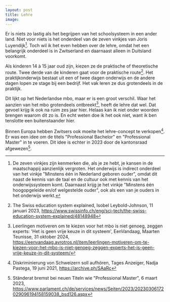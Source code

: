 ```yaml
---
layout: post
title: Lehre
image:
---
```


Er is niets zo lastig als het begrijpen van het schoolsysteem in een ander land. Niet voor niets is het onderdeel van de zeven vinkjes van Joris Luyendijk[^1]. Toch wil ik het even hebben over de lehre, omdat het een belangrijk onderdeel is in Zwitserland en daarnaast alleen in Duitsland voorkomt.

Als kinderen 14 à 15 jaar oud zijn, kiezen ze de praktische of theoretische route. Twee derde van de kinderen gaat voor de praktische route[^2]. Het praktijkonderwijs bestaat uit een of twee dagen onderwijs en de andere dagen lopen ze stage bij een bedrijf. Het vak leren ze dus grotendeels in de praktijk.

Dit lijkt op het Nederlandse mbo, maar er is een groot verschil. Waar het aanzien van het mbo grotendeels ontbreekt[^5], heeft de lehre dat wel. Dat gevoel krijg ik ook na ruim zes jaar hier. Helaas kan ik niet onder woorden brengen waarom dit zo is. En echt weten doe ik het ook niet, want ik ben tenslotte een buitenstaander hier.

Binnen Europa hebben Zwitsers ook moeite het lehre-concept te verkopen[^3]. Er was een idee om de titels "Professional Bachelor" en "Professional Master" in te voeren. Dit idee is echter in 2023 door de kantonsraad afgewezen[^4].

[^1]: De zeven vinkjes zijn kenmerken die, als je ze hebt, je kansen in de maatschappij aanzienlijk vergroten. Het onderwijs is indirect onderdeel van het vinkje "Minstens één in Nederland geboren ouder", omdat dit naast de kennis van de taal en de cultuur ook met kennis van het onderwijssysteem komt. Daarnaast krijg je het vinkje "Minstens één hoogopgeleide en/of welgestelde ouder", ook als een van je ouders in het onderwijs werkt.

[^2]: The Swiss education system explained, Isobel Leybold-Johnson, 11 januari 2023, <https://www.swissinfo.ch/eng/sci-tech/the-swiss-education-system-explained/48148948>

[^3]: Diskriminierung von Schweizern soll aufhören, Tages Anzeiger, Nadja Pastega, 19 juni 2021, <https://archive.ph/SAaRc>

[^4]: Ständerat bremst bei neuen Titeln wie "Professional Master", 6 maart 2023, <https://www.parlament.ch/de/services/news/Seiten/2023/20230306172029096194158159038_bsd126.aspx>

[^5]: Leerlingen motiveren om te kiezen voor het mbo is niet genoeg, zeggen experts: 'Het is geen vrije keuze in dit systeem', EenVandaag, Maarten Teunisse, 31 oktober 2024, <https://eenvandaag.avrotros.nl/item/leerlingen-motiveren-om-te-kiezen-voor-het-mbo-is-niet-genoeg-zeggen-experts-het-is-geen-vrije-keuze-in-dit-systeem/>
